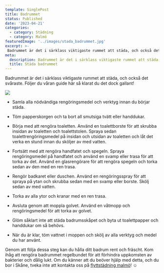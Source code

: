 ```yaml
---
template: SinglePost
title: Badrummet
status: Published
date: '2023-04-21'
categories:
  - category: Städning
  - category: Malmö
featuredImage: '../images/stada_badrummet.jpg'
excerpt: >-
 Badrummet är det i särklass viktigaste rummet att städa, och också det svåraste. Följer du våran guide här så klarat du det dock gallant! 
meta:
  description: Badrummet är det i särklass viktigaste rummet att städa, och också det svåraste. Följer du våran guide här så klarat du det dock gallant.
  title: Städa badrummet
---
```


Badrummet är det i särklass viktigaste rummet att städa, och också det svåraste. Följer du våran guide här så klarat du det dock gallant!

![](/images/stada_badrummet.jpg)

- Samla alla nödvändiga rengöringsmedel och verktyg innan du börjar städa.

- Töm papperskorgen och ta bort all smutsiga tvätt eller handdukar.

- Börja med att rengöra toaletten. Använd en toalettborste för att skrubba insidan av toaletten och toalettstolen. Spraya sedan toalettrengöringsmedel på insidan och utsidan av toaletten och låt det verka en stund innan du sköljer av med vatten.

- Fortsätt med att rengöra handfatet och spegeln. Spraya rengöringsmedel på handfatet och använd en svamp eller trasa för att torka av det. Använd en glasrengörare för att rengöra spegeln och torka sedan av den med en ren trasa.

- Rengör badkaret eller duschen. Använd en rengöringsspray för att spraya på ytan och skrubba sedan med en svamp eller borste. Skölj sedan av med vatten.

- Torka av alla ytor och kranar med en ren trasa.

- Avsluta genom att moppla golvet. Använd en våtmopp och rengöringsmedel för att torka av golvet.

- Glöm såklart inte att städa badrumsskåpet och byta ut toalettpapper och handdukar om så behövs.

- När du är klar, töm vattnet i moppen och skölj av alla verktyg och medel du har använt.

Genom att följa dessa steg kan du hålla ditt badrum rent och fräscht. Kom ihåg att rengöra badrummet regelbundet för att förhindra uppkomsten av bakterier och dålig lukt. Om du känner att du beöver hjälp med detta, och du bor i Skåne, tveka inte att kontakta oss på [flyttstädning malmö](https://xn--flyttstdning-malm-wqb66a.nu/)!  ☺️
